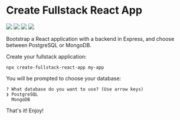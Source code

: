 # Create Fullstack React App

![](https://img.shields.io/npm/v/create-fullstack-react-app.svg) ![](https://img.shields.io/travis/com/Fabianopb/create-fullstack-react-app.svg) ![](https://img.shields.io/npm/dt/create-fullstack-react-app.svg) ![](https://img.shields.io/github/license/Fabianopb/create-fullstack-react-app.svg)

Bootstrap a React application with a backend in Express, and choose between PostgreSQL or MongoDB.

Create your fullstack application:
```
npx create-fullstack-react-app my-app
```

You will be prompted to choose your database:
```
? What database do you want to use? (Use arrow keys)
❯ PostgreSQL 
  MongoDB 
```

That's it! Enjoy!
